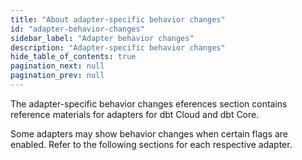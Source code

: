 ```yaml
---
title: "About adapter-specific behavior changes"
id: "adapter-behavior-changes"
sidebar_label: "Adapter behavior changes"
description: "Adapter-specific behavior changes"
hide_table_of_contents: true
pagination_next: null
pagination_prev: null
---
```


The adapter-specific behavior changes eferences section contains reference materials for adapters for dbt Cloud and dbt Core.

Some adapters may show behavior changes when certain flags are enabled. Refer to the following sections for each respective adapter.


<div className="grid--3-col">

<Card
    title="Redshift"
    body="Behavior changes for the Amazon Redshift adapter."
    link="reference/global-configs/redshift-changes"
    icon="redshift"/>

</div>